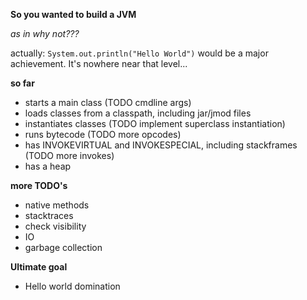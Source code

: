 **So you wanted to build a JVM**

_as in why not???_

actually:
`System.out.println("Hello World")` would be a major achievement. It's nowhere near that level...

**so far**
* starts a main class (TODO cmdline args)
* loads classes from a classpath, including jar/jmod files
* instantiates classes (TODO implement superclass instantiation)
* runs bytecode (TODO more opcodes)
* has INVOKEVIRTUAL and INVOKESPECIAL, including stackframes (TODO more invokes)
* has a heap

**more TODO's**
* native methods 
* stacktraces
* check visibility
* IO
* garbage collection

**Ultimate goal** 
* Hello world domination